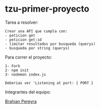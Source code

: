 # tzu-primer-proyecto

Tarea a resolver:
```
Crear una API que cumpla con:
- peticion get
- peticion get:id
- limitar resultados por busqueda (querys)
- busqueda por string (querys)
```

Para correr el proyecto:
```
1- Fork
2- npm init
3- nodemon index.js

Deberias ver 'Listening at port: { PORT }
```

Integrantes del equipo:

[Brahian Pereyra](https://github.com/brahianpdev)